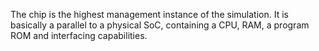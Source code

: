 The chip is the highest management instance of the simulation. It is basically a parallel to a physical SoC, containing a CPU, RAM, a program ROM and interfacing capabilities.

